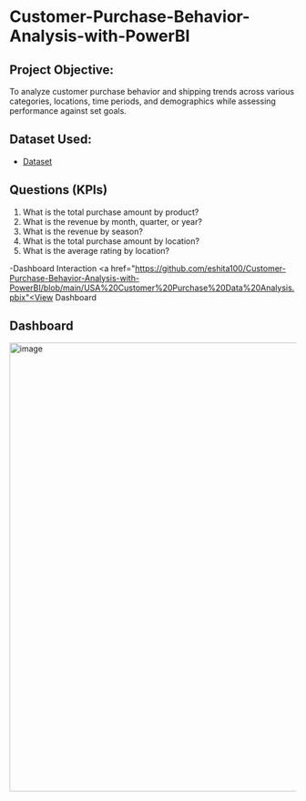 # Customer-Purchase-Behavior-Analysis-with-PowerBI
## Project Objective:
To analyze customer purchase behavior and shipping trends across various categories, locations, time periods, and demographics while assessing performance against set goals.
## Dataset Used:

- <a href="https://github.com/eshita100/Customer-Purchase-Behavior-Analysis-with-PowerBI/blob/main/purchase_shipping_data.xlsx">Dataset</a>

## Questions (KPIs)
1. What is the total purchase amount by product?
2. What is the revenue by month, quarter, or year?
3. What is the revenue by season?
4. What is the total purchase amount by location?
5. What is the average rating by location?

-Dashboard Interaction  <a href="https://github.com/eshita100/Customer-Purchase-Behavior-Analysis-with-PowerBI/blob/main/USA%20Customer%20Purchase%20Data%20Analysis.pbix"<View Dashboard</a>
## Dashboard
<img width="1384" height="789" alt="image" src="https://github.com/user-attachments/assets/59873f39-f589-4677-b57e-085827637dd3" />
